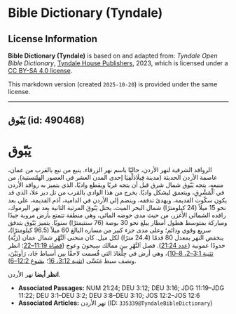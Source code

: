 # Bible Dictionary (Tyndale)

## License Information

**Bible Dictionary (Tyndale)** is based on and adapted from: _Tyndale Open Bible Dictionary_, [Tyndale House Publishers](https://tyndaleopenresources.com/), 2023, which is licensed under a [CC BY-SA 4.0 license](https://creativecommons.org/licenses/by-sa/4.0/legalcode.en).

This markdown version (created `2025-10-20`) is provided under the same license.



--------------------------------

## يَبّوق (id: 490468)

يَبّوق
======

الروافد الشرقية لنهر الأردن، حاليًا باسم نهر الزرقاء. ينبع من نبع بالقرب من عمان، عاصمة الأردن الحديثة (مدينة فِيلَادَلْفِيَا إحدى المدن العشر في العصور الهلنستية). من منبعه، يتجه يَبّوق شمال شرق قبل أن يتجه غربًا ويقطع واديًا، الذي يتميز به روافد الأردن في ٱلْمَشْرِقِ، ويتعمق ليشكل واديًا. يخرج من هذا الوادي بالقرب من تل دير علا، الذي قد يكون سكّوت القديمة، ويهدئ تدفقه، وينضم إلى الأردن في الدامية، آدَم القديمة، على بعد نحو 15 ميلاً (24 كيلومترًا) شمال البحر الميت. يحتل يَبّوقَ المرتبة الثانية بعد نهر اليرموك، رافده الشمالي الأغزر، من حيث مدى حوضه المائي، وهي منطقة تتمتع بأرض مروية جيدًا ومباركة بمتوسط هطول أمطار يبلغ نحو 30 بوصة (76 سنتيمترًا) سنويًا. يتميز يَبّوق بتدفق سريع وقوي ودائم؛ وعلى مدى جزء كبير من مساره البالغ 60 ميلاً (96\.5 كيلومترًا)، ينخفض النهر بمعدل 80 قدمًا (24\.4 مترًا) لكل ميل. كان منحنى ٱلنَّهْرِ شمال عمان (رَبَّة) حدودًا عمونية ([عدد 21:24](https://ref.ly/Num21:24)). فصل ٱلنَّهْرِ بين ممالك سِيحونَ وعوج ([قضاة 11:19–22](https://ref.ly/Judg11:19-Judg11:22)؛ انظر [تثنية 3:1–2، 8–10](https://ref.ly/Deut3:1-Deut3:2,Deut3:8-Deut3:10))، وهي أرض في جِلْعَادَ التي قُسمت لاحقًا بين أسباط جَاد، رَأوبَيْنَ، ونصف سبط مَنَسَّى ([تثنية 3:12، 16](https://ref.ly/Deut3:12,Deut3:16)؛ [يشوع 12:2–6](https://ref.ly/Josh12:2-Josh12:6)).

**انظر أيضا** نهر الأردن.

* **Associated Passages:** NUM 21:24; DEU 3:12; DEU 3:16; JDG 11:19–JDG 11:22; DEU 3:1–DEU 3:2; DEU 3:8–DEU 3:10; JOS 12:2–JOS 12:6
* **Associated Articles:** نهر الأردن (ID: `335339@TyndaleBibleDictionary`)

